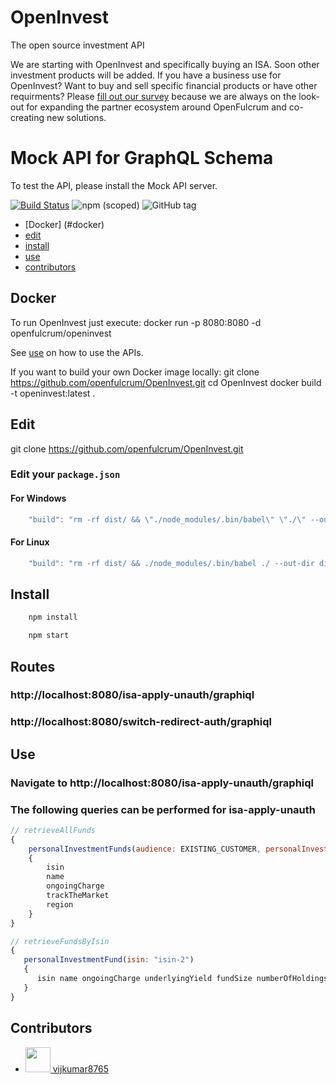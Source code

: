 # OpenInvest

The open source investment API

We are starting with OpenInvest and specifically buying an ISA. Soon other investment products will be added. If you have a business use for OpenInvest? Want to buy and sell specific financial products or have other requirments? Please [fill out our survey](http://survey.openfulcrum.com) because we are always on the look-out for expanding the partner ecosystem around OpenFulcrum and co-creating new solutions.

# Mock API for GraphQL Schema
To test the API, please install the Mock API server.

[![Build Status](https://travis-ci.org/2fd/graphdoc.svg?branch=master)](https://travis-ci.org/2fd/graphdoc)
![npm (scoped)](https://img.shields.io/npm/v/@2fd/graphdoc.svg?style=flat-square)
![GitHub tag](https://img.shields.io/github/tag/2fd/graphdoc.svg?style=flat-square)

* [Docker] (#docker)
* [edit](#edit)
* [install](#install)
* [use](#use)
* [contributors](#contributors)

## Docker
To run OpenInvest just execute:
docker run -p 8080:8080 -d openfulcrum/openinvest

See [use](#use) on how to use the APIs.

If you want to build your own Docker image locally:
git clone https://github.com/openfulcrum/OpenInvest.git
cd OpenInvest
docker build -t openinvest:latest .

## Edit

git clone https://github.com/openfulcrum/OpenInvest.git

### Edit your `package.json`

#### For Windows

```javascript
    "build": "rm -rf dist/ && \"./node_modules/.bin/babel\" \"./\" --out-dir dist/ --ignore \"./node_modules,./.babelrc,./package.json,./npm-debug.log\" --copy-files",
```

#### For Linux

```javascript
    "build": "rm -rf dist/ && ./node_modules/.bin/babel ./ --out-dir dist/ --ignore ./node_modules,./.babelrc,./package.json,./npm-debug.log --copy-files",
```

## Install

```bash
    npm install
```

```bash
    npm start
```

## Routes

### http://localhost:8080/isa-apply-unauth/graphiql
### http://localhost:8080/switch-redirect-auth/graphiql

## Use

### Navigate to http://localhost:8080/isa-apply-unauth/graphiql
### The following queries can be performed for isa-apply-unauth

```javascript
// retrieveAllFunds
{
	personalInvestmentFunds(audience: EXISTING_CUSTOMER, personalInvestmentOrderWrapper: STOCKS_AND_SHARES_ISA) 
	{
		isin
		name
		ongoingCharge
		trackTheMarket
		region
	}
}
```

```javascript
// retrieveFundsByIsin
{
   personalInvestmentFund(isin: "isin-2") 
   {
	  isin name ongoingCharge underlyingYield fundSize numberOfHoldings fundFactsheetURL kiidURL assetType managementStyle region unitType
   }
}
```

## Contributors

- [<img src="https://avatars1.githubusercontent.com/u/2903325?v=4" width="40"> vijkumar8765](https://github.com/vijkumar8765)
